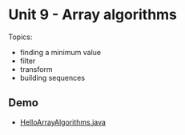 # Unit 9 - Array algorithms

Topics:

- finding a minimum value
- filter
- transform
- building sequences

## Demo

- <a href="../unit9_demo/HelloArrayAlgorithms.java">HelloArrayAlgorithms.java</a>

